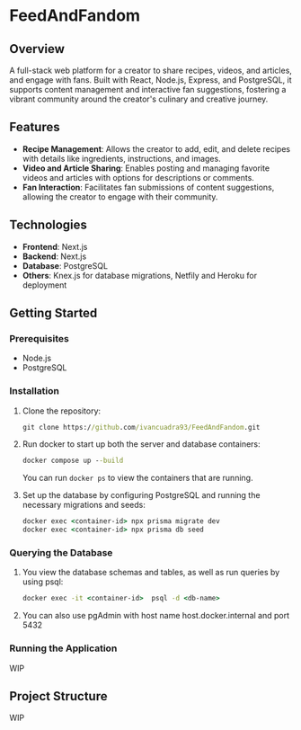 # FeedAndFandom

## Overview

A full-stack web platform for a creator to share recipes, videos, and articles, and engage with fans. Built with React, Node.js, Express, and PostgreSQL, it supports content management and interactive fan suggestions, fostering a vibrant community around the creator's culinary and creative journey.

## Features

- **Recipe Management**: Allows the creator to add, edit, and delete recipes with details like ingredients, instructions, and images.
- **Video and Article Sharing**: Enables posting and managing favorite videos and articles with options for descriptions or comments.
- **Fan Interaction**: Facilitates fan submissions of content suggestions, allowing the creator to engage with their community.

## Technologies

- **Frontend**: Next.js
- **Backend**: Next.js
- **Database**: PostgreSQL
- **Others**: Knex.js for database migrations, Netfily and Heroku for deployment

## Getting Started

### Prerequisites

- Node.js
- PostgreSQL

### Installation

1. Clone the repository:
   ``` cmd
   git clone https://github.com/ivancuadra93/FeedAndFandom.git
   ```
2. Run docker to start up both the server and database containers:
    ``` cmd
    docker compose up --build
    ```
    You can run `docker ps` to view the containers that are running.
   
4. Set up the database by configuring PostgreSQL and running the necessary migrations and seeds:
   ``` cmd
   docker exec <container-id> npx prisma migrate dev
   docker exec <container-id> npx prisma db seed
   ```

### Querying the Database

1. You view the database schemas and tables, as well as run queries by using psql:
   ``` cmd
   docker exec -it <container-id>  psql -d <db-name>
   ```
   
2. You can also use pgAdmin with host name host.docker.internal and port 5432
  
### Running the Application

WIP

## Project Structure

WIP
